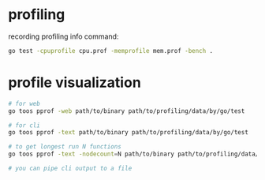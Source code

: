 # profiling
recording profiling info command:
```bash
go test -cpuprofile cpu.prof -memprofile mem.prof -bench .
```

# profile visualization
```bash
# for web
go toos pprof -web path/to/binary path/to/profiling/data/by/go/test

# for cli 
go toos pprof -text path/to/binary path/to/profiling/data/by/go/test

# to get longest run N functions
go toos pprof -text -nodecount=N path/to/binary path/to/profiling/data/by/go/test

# you can pipe cli output to a file
```

